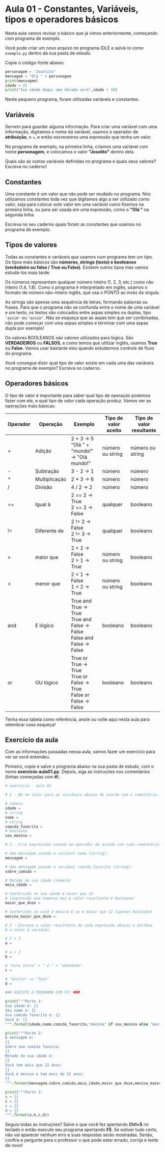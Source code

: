 # Aula 01 - Constantes, Variáveis, tipos e operadores básicos

Nesta aula vamos revisar o básico que já vimos anteriormente, começando com programa de exemplo.

Você pode criar um novo arquivo no programa IDLE e salvá-lo como `exemplo.py` dentro da sua pasta de estudo.

Copie o código-fonte abaixo:

```python
personagem = "Joselito"
mensagem = "Olá " + personagem
print(mensagem)
idade = 25
print("Sua idade daqui uma década será",idade + 10)
```

Neste pequeno programa, foram utilizadas variáveis e constantes.

## Variáveis

Servem para guardar alguma informação. Para criar uma variável com uma informação, digitamos o nome da variável, usamos o operador de **atribuição**, o `=`, e então escrevemos uma expressão que tenha um valor.

No programa de exemplo, na primeira linha, criamos uma variável com nome **personagem**, e colocamos o valor **"Joselito"** dentro dela.

Quais são as outras variáveis definidas no programa e quais seus valores? Escreva no caderno!

## Constantes

Uma constante é um valor que não pode ser mudado no programa. Nós utilizamos constantes toda vez que digitamos algo a ser utilizado como valor, seja para colocar este valor em uma variável como fizemos na primeira linha, ou para ser usada em uma expressão, como o **"Olá "** na segunda linha.

Escreva no seu caderno quais foram as constantes que usamos no programa de exemplo.

## Tipos de valores

Todas as constantes e variáveis que usamos num programa tem um tipo. Os tipos mais básicos são **números, strings (texto) e booleanos (verdadeiro ou falso / True ou False)**. Existem outros tipos mas vamos estudá-los mais tarde.

Os números representam qualquer número inteiro (1, 2, 3, etc.) como não inteiro (1.4, 1.8). Como o programa é interpretado em inglês, usamos o formato de número não-inteiro inglês, que usa o PONTO ao invéz da vírgula.

As strings são apenas uma sequência de letras, formando palavras ou frases. Para que o programa não se confunda entre o nome de uma variável e um texto, os textos são colocados entre aspas simples ou duplas, tipo `'assim'` ou `"assim"`. Não se esqueça que as aspas tem que ser combinadas, não pode começar com uma aspas simples e terminar com uma aspas dupla por exemplo!

Os valores BOOLEANOS são valores utilizados para lógica. São **VERDADEIROS** ou **FALSOS**, e como temos que utilizar inglês, usamos **True** ou **False**. Vamos usar bastante eles quando estudarmos controle de fluxo do programa.

Você consegue dizer qual tipo de valor existe em cada uma das variáveis no programa de exemplo? Escreva no caderno.

## Operadores básicos

O tipo de valor é importante para saber qual tipo de operação podemos fazer com ele, e qual tipo de valor cada operação produz. Vamos ver as operações mais básicas:

| Operador | Operação      | Exemplo                                                      | Tipo de valor aceito | Tipo de valor resultante |
| -------- | ------------- | ------------------------------------------------------------ | -------------------- | ------------------------ |
| +        | Adição        | 2 + 3 → 5<br />"Olá " + "mundo!" → "Olá mundo!"              | número ou string     | número ou string         |
| -        | Subtração     | 3 - 2 → 1                                                    | número               | número                   |
| *        | Multiplicação | 2 * 3 → 6                                                    | número               | número                   |
| /        | Divisão       | 4 / 2 → 2                                                    | número               | número                   |
| ==       | Igual à       | 2 == 2 → True<br />2 == 3 → False                            | qualquer             | booleano                 |
| !=       | Diferente de  | 2 != 2 → False<br />2 != 3 → True                            | qualquer             | booleano                 |
| >        | maior que     | 2 > 2 → False<br />2 > 1 → True                              | número ou string     | booleano                 |
| <        | menor que     | 2 < 1 → False<br />1 < 2 → True                              | número ou string     | booleano                 |
| and      | E lógico      | True and True → True<br />True and False → False<br />False and False → False | booleano             | booleano                 |
| or       | OU lógico     | True or True → True<br />True or False → True<br />False or False → False | booleano             | booleano                 |

Tenha essa tabela como referência, anote ou volte aqui nesta aula para relembrar caso esqueça!

## Exercício da aula

Com as informações passadas nessa aula, vamos fazer um exercício para ver se você entendeu.

Primeiro, copie e salve o programa abaixo na sua pasta de estudo, com o nome **exercicio-aula01.py**. Depois, siga as instruções nos comentários (linhas começadas com **#**).

```python
# exercício - aula 01

# 1 - Dê um valor para as variáveis abaixo de acordo com o comentário.

# número
idade = 
# string
nome = 
# string
comida_favorita = 
# booleano
sou_menina = 

# 2 - Crie expressões usando um operador de acordo com cada comentário:

# Uma mensagem usando a variável nome (string):
mensagem = 

# Uma mensagem usando a variável comida_favorita (string):
sobre_comida = 

# Metade de sua idade (número)
meia_idade = 

# Conferindo se sua idade é maior que 12
# (expressão usa números mas o valor resultante é booleano)
maior_que_doze = 

# Conferindo se você é menina E se é maior que 12 (apenas booleano)
menina_maior_que_doze = 

# 3 - Escreva o valor resultante de cada expressão abaixo e atribua
# o valor à variável.

# 2 + 3
a = 

# a > 3
b = 

# "este texto" + " é " + "emendado"
c = 

# "bonito" == "feio"
d = 

### EXECUTE O PROGRAMA COM F5! ###

print("""Parte 1:
Sua idade é: {}
Seu nome é: {}
Sua comida favorita é: {}
Você é: {}
""".format(idade,nome,comida_favorita,"menina" if sou_menina else "menino"))

print("""Parte 2:
A mensagem é:
{}
Sobre sua comida favoria:
{}
Metade da sua idade é:
{}
Você tem mais que 12 anos:
{}
Você é menina e tem mais de 12 anos:
{}
""".format(mensagem,sobre_comida,meia_idade,maior_que_doze,menina_maior_que_doze))

print("""Parte 3:
a = {}
b = {}
c = {}
d = {}
""".format(a,b,c,d))
```

Seguiu todas as instruções? Salve o que você fez apertando **Ctrl+S** no teclado e então execute seu programa apertando **F5**. Se estiver tudo certo, não vai aparecer nenhum erro e suas respostas serão mostradas. Senão, confira e pergunte para o professor o que pode estar errado, corrija e tente de novo!